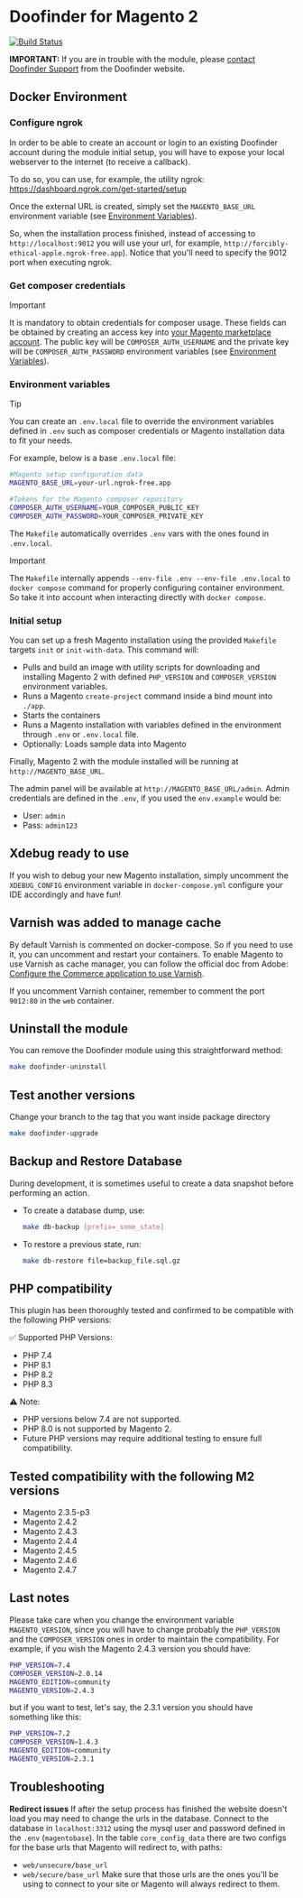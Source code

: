 # Doofinder for Magento 2

[![Build Status](https://travis-ci.org/doofinder/doofinder-magento2.svg?branch=master)](https://travis-ci.org/doofinder/doofinder-magento2)

**IMPORTANT:** If you are in trouble with the module, please [contact Doofinder Support](https://support.doofinder.com/pages/contact-us) from the Doofinder website.

## Docker Environment

### Configure ngrok
In order to be able to create an account or login to an existing Doofinder account during the module initial setup, you will have to expose your local webserver to the internet (to receive a callback).

To do so, you can use, for example, the utility ngrok: https://dashboard.ngrok.com/get-started/setup

Once the external URL is created, simply set the `MAGENTO_BASE_URL` environment variable (see [Environment Variables](#environment-variables)).

So, when the installation process finished, instead of accessing to `http://localhost:9012` you will use your url, for example, `http://forcibly-ethical-apple.ngrok-free.app`).
Notice that you'll need to specify the 9012 port when executing ngrok.

### Get composer credentials
> [!IMPORTANT]
> It is mandatory to obtain credentials for composer usage. These fields can be obtained by creating an access key into [your Magento marketplace account](https://marketplace.magento.com/customer/accessKeys/). The public key will be `COMPOSER_AUTH_USERNAME` and the private key will be `COMPOSER_AUTH_PASSWORD` environment variables (see [Environment Variables](#environment-variables)).

### Environment variables

> [!TIP]
> You can create an `.env.local` file to override the environment variables defined in `.env` such as composer credentials or Magento installation data to fit your needs.

For example, below is a base `.env.local` file:

```bash
#Magento setup configuration data
MAGENTO_BASE_URL=your-url.ngrok-free.app

#Tokens for the Magento composer repository
COMPOSER_AUTH_USERNAME=YOUR_COMPOSER_PUBLIC_KEY
COMPOSER_AUTH_PASSWORD=YOUR_COMPOSER_PRIVATE_KEY
```

The `Makefile` automatically overrides `.env` vars with the ones found in `.env.local`.

> [!IMPORTANT]
> The `Makefile` internally appends `--env-file .env --env-file .env.local` to `docker compose` command for properly configuring container environment. So take it into account when interacting directly with `docker compose`.


### Initial setup

You can set up a fresh Magento installation using the provided `Makefile` targets `init` or `init-with-data`. This command will:
- Pulls and build an image with utility scripts for downloading and installing Magento 2 with defined `PHP_VERSION` and `COMPOSER_VERSION` environment variables.
- Runs a Magento `create-project` command inside a bind mount into `./app`.
- Starts the containers
- Runs a Magento installation with variables defined in the environment through `.env` or `.env.local` file.
- Optionally: Loads sample data into Magento

Finally, Magento 2 with the module installed will be running at `http://MAGENTO_BASE_URL`.

The admin panel will be available at `http://MAGENTO_BASE_URL/admin`. Admin credentials are defined in the `.env`, if you used the `env.example` would be:

- User: `admin`
- Pass: `admin123`

## Xdebug ready to use

If you wish to debug your new Magento installation, simply uncomment the `XDEBUG_CONFIG` environment variable in `docker-compose.yml` configure your IDE accordingly and have fun!


## Varnish was added to manage cache

By default Varnish is commented on docker-compose. So if you need to use it, you can uncomment and restart your containers.
To enable Magento to use Varnish as cache manager, you can follow the official doc from Adobe: [Configure the Commerce application to use Varnish](https://experienceleague.adobe.com/en/docs/commerce-operations/configuration-guide/cache/configure-varnish-commerce).

If you uncomment Varnish container, remember to comment the port `9012:80` in the `web` container.

## Uninstall the module

You can remove the Doofinder module using this straightforward method:

```sh
make doofinder-uninstall
```

## Test another versions
Change your branch to the tag that you want inside package directory

```sh
make doofinder-upgrade
```

## Backup and Restore Database

During development, it is sometimes useful to create a data snapshot before performing an action.

- To create a database dump, use:
  ```sh
  make db-backup [prefix=_some_state]
  ```
- To restore a previous state, run:
  ```sh
  make db-restore file=backup_file.sql.gz
  ```

## PHP compatibility

This plugin has been thoroughly tested and confirmed to be compatible with the following PHP versions:

✅ Supported PHP Versions:

- PHP 7.4
- PHP 8.1
- PHP 8.2
- PHP 8.3

⚠️ Note:

- PHP versions below 7.4 are not supported.
- PHP 8.0 is not supported by Magento 2.
- Future PHP versions may require additional testing to ensure full compatibility.

## Tested compatibility with the following M2 versions

- Magento 2.3.5-p3
- Magento 2.4.2
- Magento 2.4.3
- Magento 2.4.4
- Magento 2.4.5
- Magento 2.4.6
- Magento 2.4.7

## Last notes

Please take care when you change the environment variable `MAGENTO_VERSION`, since you will have to change probably the `PHP_VERSION` and the `COMPOSER_VERSION` ones in order to maintain the compatibility. For example, if you wish the Magento 2.4.3 version you should have:

```sh
PHP_VERSION=7.4
COMPOSER_VERSION=2.0.14
MAGENTO_EDITION=community
MAGENTO_VERSION=2.4.3
```

but if you want to test, let's say, the 2.3.1 version you should have something like this:

```sh
PHP_VERSION=7.2
COMPOSER_VERSION=1.4.3
MAGENTO_EDITION=community
MAGENTO_VERSION=2.3.1
```

## Troubleshooting

**Redirect issues**
If after the setup process has finished the website doesn't load you may need to change the urls in the database.
Connect to the database in `localhost:3312` using the mysql user and password defined in the `.env` (`magentobase`).
In the table `core_config_data` there are two configs for the base urls that Magento will redirect to, with paths:
- `web/unsecure/base_url`
- `web/secure/base_url`
Make sure that those urls are the ones you'll be using to connect to your site or Magento will always redirect to them.
